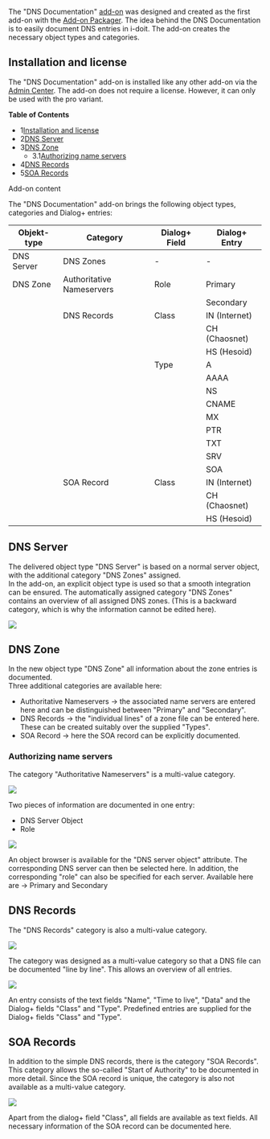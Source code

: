 The "DNS Documentation" [add-on](/display/en/i-doit+pro+Add-ons) was designed and created as the first add-on with the [Add-on Packager](/display/en/Add-on+Packager). The idea behind the DNS Documentation is to easily document DNS entries in i-doit. The add-on creates the necessary object types and categories.

  
Installation and license
---------------------------

The "DNS Documentation" add-on is installed like any other add-on via the [Admin Center](/display/en/Admin+Center). The add-on does not require a license. However, it can only be used with the pro variant.

**Table of Contents**

*   1[Installation and license](#DNSDocumentation-Installationandlicense)
*   2[DNS Server](#DNSDocumentation-DNSServer)
*   3[DNS Zone](#DNSDocumentation-DNSZone)
    *   3.1[Authorizing name servers](#DNSDocumentation-Authorizingnameservers)
*   4[DNS Records](#DNSDocumentation-DNSRecords)
*   5[SOA Records](#DNSDocumentation-SOARecords)

Add-on content

The "DNS Documentation" add-on brings the following object types, categories and Dialog+ entries:

| Objekt-type | Category | Dialog+ Field | Dialog+ Entry |
| --- | --- | --- | --- |
| DNS Server | DNS Zones | \-  | \-  |
| DNS Zone | Authoritative Nameservers | Role | Primary |
|     |     |     | Secondary |
|     | DNS Records | Class | IN (Internet) |
|     |     |     | CH (Chaosnet) |
|     |     |     | HS (Hesoid) |
|     |     | Type | A   |
|     |     |     | AAAA |
|     |     |     | NS  |
|     |     |     | CNAME |
|     |     |     | MX  |
|     |     |     | PTR |
|     |     |     | TXT |
|     |     |     | SRV |
|     |     |     | SOA |
|     | SOA Record | Class | IN (Internet) |
|     |     |     | CH (Chaosnet) |
|     |     |     | HS (Hesoid) |

DNS Server
----------

The delivered object type "DNS Server" is based on a normal server object, with the additional category "DNS Zones" assigned.   
In the add-on, an explicit object type is used so that a smooth integration can be ensured. The automatically assigned category "DNS Zones" contains an overview of all assigned DNS zones. (This is a backward category, which is why the information cannot be edited here).

![](/download/attachments/113475890/image2021-12-1_11-39-6.png?version=1&modificationDate=1638357572782&api=v2&effects=drop-shadow)

DNS Zone
--------

In the new object type "DNS Zone" all information about the zone entries is documented.   
Three additional categories are available here:

*   Authoritative Nameservers → the associated name servers are entered here and can be distinguished between "Primary" and "Secondary".
*   DNS Records → the "individual lines" of a zone file can be entered here. These can be created suitably over the supplied "Types".
*   SOA Record → here the SOA record can be explicitly documented.

### Authorizing name servers

The category "Authoritative Nameservers" is a multi-value category. 

![](/download/attachments/113475890/image2021-12-1_11-41-36.png?version=1&modificationDate=1638357572773&api=v2&effects=drop-shadow)

Two pieces of information are documented in one entry:

*   DNS Server Object
*   Role

![](/download/attachments/113475890/image2021-12-1_11-43-26.png?version=1&modificationDate=1638357572762&api=v2&effects=drop-shadow)

An object browser is available for the "DNS server object" attribute. The corresponding DNS server can then be selected here. In addition, the corresponding "role" can also be specified for each server. Available here are → Primary and Secondary

DNS Records
-----------

The "DNS Records" category is also a multi-value category.

![](/download/attachments/113475890/image2021-12-1_11-46-54.png?version=1&modificationDate=1638357572750&api=v2&effects=drop-shadow)

The category was designed as a multi-value category so that a DNS file can be documented "line by line". This allows an overview of all entries. 

![](/download/attachments/113475890/image2021-12-1_11-48-18.png?version=1&modificationDate=1638357572739&api=v2&effects=drop-shadow)

An entry consists of the text fields "Name", "Time to live", "Data" and the Dialog+ fields "Class" and "Type". Predefined entries are supplied for the Dialog+ fields "Class" and "Type".

SOA Records
-----------

In addition to the simple DNS records, there is the category "SOA Records". This category allows the so-called "Start of Authority" to be documented in more detail. Since the SOA record is unique, the category is also not available as a multi-value category.

![](/download/attachments/113475890/image2021-12-1_11-50-22.png?version=1&modificationDate=1638357572720&api=v2&effects=drop-shadow)

Apart from the dialog+ field "Class", all fields are available as text fields. All necessary information of the SOA record can be documented here.